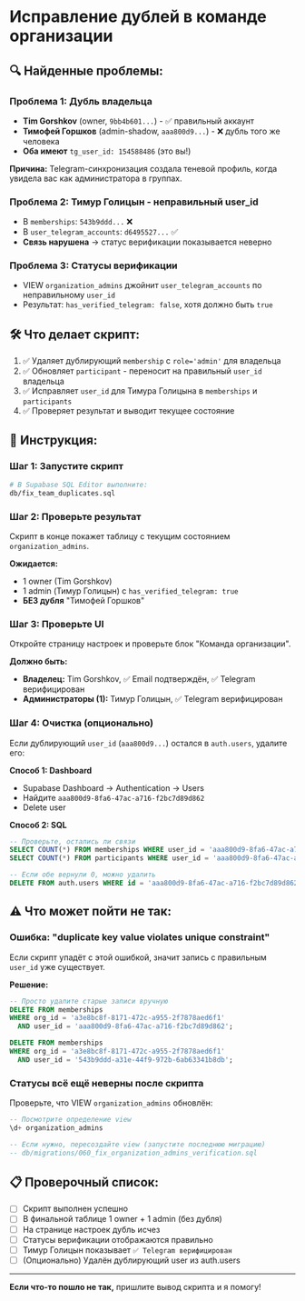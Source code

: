 # Исправление дублей в команде организации

## 🔍 Найденные проблемы:

### Проблема 1: Дубль владельца
- **Tim Gorshkov** (owner, `9bb4b601...`) - ✅ правильный аккаунт
- **Тимофей Горшков** (admin-shadow, `aaa800d9...`) - ❌ дубль того же человека
- **Оба имеют** `tg_user_id: 154588486` (это вы!)

**Причина:** Telegram-синхронизация создала теневой профиль, когда увидела вас как администратора в группах.

### Проблема 2: Тимур Голицын - неправильный user_id
- В `memberships`: `543b9ddd...` ❌
- В `user_telegram_accounts`: `d6495527...` ✅
- **Связь нарушена** → статус верификации показывается неверно

### Проблема 3: Статусы верификации
- VIEW `organization_admins` джойнит `user_telegram_accounts` по неправильному `user_id`
- Результат: `has_verified_telegram: false`, хотя должно быть `true`

## 🛠️ Что делает скрипт:

1. ✅ Удаляет дублирующий `membership` с `role='admin'` для владельца
2. ✅ Обновляет `participant` - переносит на правильный `user_id` владельца
3. ✅ Исправляет `user_id` для Тимура Голицына в `memberships` и `participants`
4. ✅ Проверяет результат и выводит текущее состояние

## 🚀 Инструкция:

### Шаг 1: Запустите скрипт
```bash
# В Supabase SQL Editor выполните:
db/fix_team_duplicates.sql
```

### Шаг 2: Проверьте результат
Скрипт в конце покажет таблицу с текущим состоянием `organization_admins`.

**Ожидается:**
- 1 owner (Tim Gorshkov)
- 1 admin (Тимур Голицын) с `has_verified_telegram: true`
- **БЕЗ дубля** "Тимофей Горшков"

### Шаг 3: Проверьте UI
Откройте страницу настроек и проверьте блок "Команда организации".

**Должно быть:**
- **Владелец:** Tim Gorshkov, ✅ Email подтверждён, ✅ Telegram верифицирован
- **Администраторы (1):** Тимур Голицын, ✅ Telegram верифицирован

### Шаг 4: Очистка (опционально)
Если дублирующий `user_id` (`aaa800d9...`) остался в `auth.users`, удалите его:

**Способ 1: Dashboard**
- Supabase Dashboard → Authentication → Users
- Найдите `aaa800d9-8fa6-47ac-a716-f2bc7d89d862`
- Delete user

**Способ 2: SQL**
```sql
-- Проверьте, остались ли связи
SELECT COUNT(*) FROM memberships WHERE user_id = 'aaa800d9-8fa6-47ac-a716-f2bc7d89d862';
SELECT COUNT(*) FROM participants WHERE user_id = 'aaa800d9-8fa6-47ac-a716-f2bc7d89d862';

-- Если обе вернули 0, можно удалить
DELETE FROM auth.users WHERE id = 'aaa800d9-8fa6-47ac-a716-f2bc7d89d862';
```

## ⚠️ Что может пойти не так:

### Ошибка: "duplicate key value violates unique constraint"
Если скрипт упадёт с этой ошибкой, значит запись с правильным `user_id` уже существует.

**Решение:**
```sql
-- Просто удалите старые записи вручную
DELETE FROM memberships 
WHERE org_id = 'a3e8bc8f-8171-472c-a955-2f7878aed6f1'
  AND user_id = 'aaa800d9-8fa6-47ac-a716-f2bc7d89d862';

DELETE FROM memberships 
WHERE org_id = 'a3e8bc8f-8171-472c-a955-2f7878aed6f1'
  AND user_id = '543b9ddd-a31e-44f9-972b-6ab63341b8db';
```

### Статусы всё ещё неверны после скрипта
Проверьте, что VIEW `organization_admins` обновлён:

```sql
-- Посмотрите определение view
\d+ organization_admins

-- Если нужно, пересоздайте view (запустите последнюю миграцию)
-- db/migrations/060_fix_organization_admins_verification.sql
```

## 📋 Проверочный список:

- [ ] Скрипт выполнен успешно
- [ ] В финальной таблице 1 owner + 1 admin (без дубля)
- [ ] На странице настроек дубль исчез
- [ ] Статусы верификации отображаются правильно
- [ ] Тимур Голицын показывает `✅ Telegram верифицирован`
- [ ] (Опционально) Удалён дублирующий user из auth.users

---

**Если что-то пошло не так,** пришлите вывод скрипта и я помогу!


